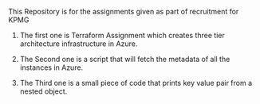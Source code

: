 
This Repository is for the assignments given as part of recruitment for KPMG

1. The first one is Terraform Assignment which creates three tier architecture infrastructure in Azure.

2. The Second one is a script that will fetch the metadata of all the instances in Azure.

3. The Third one is a small piece of code that prints  key value pair from a nested object.
